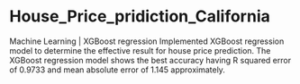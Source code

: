 # House_Price_pridiction_California
Machine Learning | XGBoost regression
Implemented XGBoost regression model to determine the effective result for house price prediction.
The XGBoost regression model shows the best accuracy having R squared error of 0.9733 and mean absolute error of 1.145 approximately.
